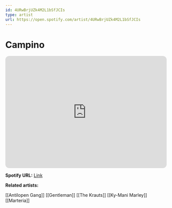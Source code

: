 ```yaml
---
id: 4URwBrjUZk4M2L1bSfJCIs
type: artist
url: https://open.spotify.com/artist/4URwBrjUZk4M2L1bSfJCIs
---
```

# Campino

<iframe style="border-radius:12px" src="https://open.spotify.com/embed/artist/4URwBrjUZk4M2L1bSfJCIs" width="100%" height="352" frameBorder="0" allowfullscreen="" allow="autoplay; clipboard-write; encrypted-media; fullscreen; picture-in-picture" loading="lazy"></iframe>

**Spotify URL:** [Link](https://open.spotify.com/artist/4URwBrjUZk4M2L1bSfJCIs)

**Related artists:**

[[Antilopen Gang]]
[[Gentleman]]
[[The Krauts]]
[[Ky-Mani Marley]]
[[Marteria]]
